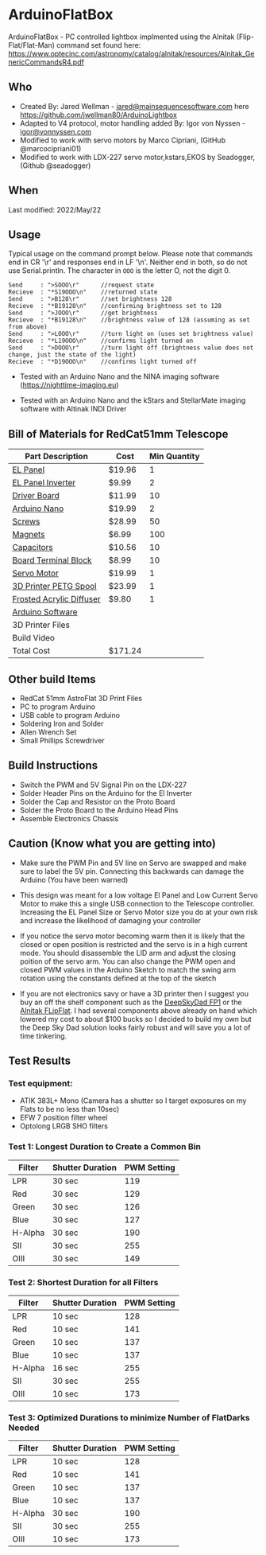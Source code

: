 # ArduinoFlatBox

ArduinoFlatBox - PC controlled lightbox implmented using the Alnitak (Flip-Flat/Flat-Man) command set found here: https://www.optecinc.com/astronomy/catalog/alnitak/resources/Alnitak_GenericCommandsR4.pdf

## Who

* Created By: Jared Wellman - jared@mainsequencesoftware.com here https://github.com/jwellman80/ArduinoLightbox
* Adapted to V4 protocol, motor handling added By: Igor von Nyssen - igor@vonnyssen.com
* Modified to work with servo motors by Marco Cipriani, (GitHub @marcocipriani01)
* Modified to work with LDX-227 servo motor,kstars,EKOS by Seadogger, (Github @seadogger)

## When

  Last modified:  2022/May/22

## Usage
Typical usage on the command prompt below. Please note that commands end in CR '\r' and responses end in LF '\n'. Neither end in both, so do not use Serial.println. The character in `OOO` is the letter O, not the digit 0.

```
Send     : ">SOOO\r"      //request state
Recieve  : "*S19OOO\n"    //returned state
Send     : ">B128\r"      //set brightness 128
Recieve  : "*B19128\n"    //confirming brightness set to 128
Send     : ">JOOO\r"      //get brightness
Recieve  : "*B19128\n"    //brightness value of 128 (assuming as set from above)
Send     : ">LOOO\r"      //turn light on (uses set brightness value)
Recieve  : "*L19OOO\n"    //confirms light turned on
Send     : ">DOOO\r"      //turn light off (brightness value does not change, just the state of the light)
Recieve  : "*D19OOO\n"    //confirms light turned off
```

* Tested with an Arduino Nano and the NINA imaging software (https://nighttime-imaging.eu)

* Tested with an Arduino Nano and the kStars and StellarMate imaging software with Altinak INDI Driver 

## Bill of Materials for RedCat51mm Telescope
|Part Description|Cost|Min Quantity|
|---|---|---| 
|[EL Panel](https://www.amazon.com/gp/product/B07JQ66W25/ref=ppx_yo_dt_b_asin_title_o05_s00?ie=UTF8&psc=1)|$19.96|1|
|[EL Panel Inverter](https://www.amazon.com/Modengzhe-Inverter-Electroluminescent-Driver-Light/dp/B08Q7CNZ7F/ref=sr_1_3?crid=QT6Y0PRU3SII&keywords=electroluminescent+Inverter&qid=1653155117&sprefix=electroluminescent+inverter%2Caps%2C79&sr=8-3)|$9.99|2|
|[Driver Board](https://www.amazon.com/gp/product/B089Y7NDCR/ref=ppx_yo_dt_b_asin_title_o01_s00?ie=UTF8&th=1)|$11.99|10|
|[Arduino Nano](https://www.amazon.com/gp/product/B09SG7D36R/ref=ppx_yo_dt_b_asin_title_o03_s00?ie=UTF8&psc=1)| $19.99|2|
|[Screws](https://www.amazon.com/gp/product/B08CX9QK31/ref=ppx_yo_dt_b_search_asin_title?ie=UTF8&th=1)|$28.99|50
|[Magnets](https://www.amazon.com/gp/product/B08R88J55R/ref=ppx_yo_dt_b_search_asin_title?ie=UTF8&th=1)|$6.99|100|
|[Capacitors](https://www.amazon.com/gp/product/B07KC99W2K/ref=ppx_yo_dt_b_search_asin_title?ie=UTF8&psc=1)|$10.56|10|
|[Board Terminal Block](https://www.amazon.com/DBParts-10pcs-Terminal-Connector-2-54mm/dp/B07S212CF8/ref=sr_1_10?crid=26UOF0TJ53VTJ&keywords=pcb+screw+terminal+block+6+pin&qid=1653155553&sprefix=pcb+screw+terminal+block+6pin%2Caps%2C106&sr=8-10)|$8.99|10|
|[Servo Motor](https://www.amazon.com/gp/product/B07LF4SGC5/ref=ppx_yo_dt_b_asin_title_o04_s00?ie=UTF8&psc=1)|$19.99|1|
|[3D Printer PETG Spool](https://www.amazon.com/gp/product/B08PRLJC3S/ref=ppx_yo_dt_b_asin_title_o06_s00?ie=UTF8&th=1)|$23.99|1
|[Frosted Acrylic Diffuser](https://www.canalplastic.com/collections/acrylic-sheets/products/2447-white-translucent-p95-acrylic-sheet?variant=32918362766)|$9.80|1
|[Arduino Software](https://github.com/seadogger/ArduinoFlatBox)
|3D Printer Files
|Build Video
|Total Cost |$171.24
## Other build Items
* RedCat 51mm AstroFlat 3D Print Files
* PC to program Arduino
* USB cable to program Arduino
* Soldering Iron and Solder
* Allen Wrench Set
* Small Phillips Screwdriver
## Build Instructions

* Switch the PWM and 5V Signal Pin on the LDX-227
* Solder Header Pins on the Arduino for the El Inverter
* Solder the Cap and Resistor on the Proto  Board
* Solder the Proto Board to the Arduino Head Pins
* Assemble Electronics Chassis
## Caution (Know what you are getting into)

* Make sure the PWM Pin and 5V line on Servo are swapped and make sure to label the 5V pin.  Connecting this backwards can damage the Arduino  (You have been warned)

* This design was meant for a low voltage El Panel and Low Current Servo Motor to make this a single USB connection to the Telescope controller.  Increasing the EL Panel Size or Servo Motor size you do at your own risk and increase the likelihood of damaging your controller

* If you notice the servo motor becoming warm then it is likely that the closed or open position is restricted and the servo is in a high current mode.  You should disassemble the LID arm and adjust the closing poition of the servo arm.  You can also change the PWM open and closed PWM values in the Arduino Sketch to match the swing arm rotation using the constants defined at the top of the sketch

* If you are not electronics savy or have a 3D printer then I suggest you buy an off the shelf component such as the [DeepSkyDad FP1](https://shop.deepskydad.com/product/wo-redcat-flap-panel-fp1/) or the [Alnitak FLipFlat](https://optcorp.com/products/optec-alnitak-flip-flat-robotic-flat-fielder-ota-4-6).  I had several components above already on hand which lowered my cost to about $100 bucks so I decided to build my own but the Deep Sky Dad solution looks fairly robust and will save you a lot of time tinkering.

## Test Results

### Test equipment:
* ATIK 383L+ Mono (Camera has a shutter so I target exposures on my Flats to be no less than 10sec)
* EFW 7 position filter wheel
* Optolong LRGB SHO filters 

### Test 1:  Longest Duration to Create a Common Bin
|Filter |Shutter Duration |PWM Setting|
|-------|-----------------|-----------|
|LPR|30 sec|119|
|Red|30 sec |129|
|Green|30 sec |126|
|Blue|30 sec |127|
|H-Alpha|30 sec|190|
|SII|30 sec|255|
|OIII|30 sec|149|

### Test 2: Shortest Duration for all Filters 
|Filter |Shutter Duration |PWM Setting|
|-------|-----------------|-----------|
|LPR|10 sec|128|
|Red|10 sec |141|
|Green|10 sec |137|
|Blue|10 sec |137|
|H-Alpha|16 sec|255|
|SII|30 sec|255|
|OIII|10 sec|173|

### Test 3: Optimized Durations to minimize Number of FlatDarks Needed
|Filter |Shutter Duration |PWM Setting|
|-------|-----------------|-----------|
|LPR|10 sec|128|
|Red|10 sec |141|
|Green|10 sec |137|
|Blue|10 sec |137|
|H-Alpha|30 sec|190|
|SII|30 sec|255|
|OIII|10 sec|173|
